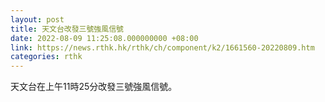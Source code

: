 ```yaml
---
layout: post
title: 天文台改發三號強風信號
date: 2022-08-09 11:25:08.000000000 +08:00
link: https://news.rthk.hk/rthk/ch/component/k2/1661560-20220809.htm
categories: rthk
---
```


天文台在上午11時25分改發三號強風信號。
